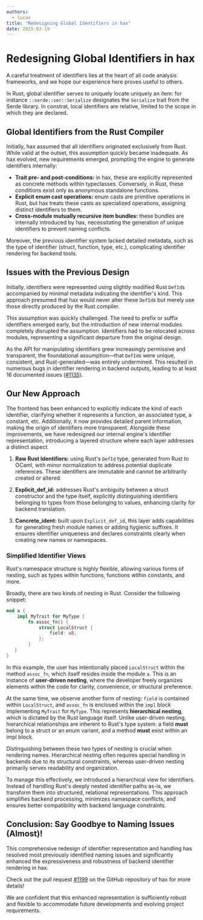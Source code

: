 ```yaml
---
authors:
  - lucas
title: "Redesigning Global Identifiers in hax"
date: 2025-03-19
---
```


# Redesigning Global Identifiers in hax

A careful treatment of identifiers lies at the heart of all code analysis frameworks, and we hope our experience here proves useful to others.

In Rust, global identifier serves to uniquely locate uniquely an item: for instance `::serde::ser::Serialize` designates the `Serialize` trait from the Serde library. In constrat, local identifiers are relative, limited to the scope in which they are declared.

## Global Identifiers from the Rust Compiler

Initially, hax assumed that all identifiers originated exclusively from Rust. While valid at the outset, this assumption quickly became inadequate. As hax evolved, new requirements emerged, prompting the engine to generate identifiers internally:

- **Trait pre- and post-conditions:** in hax, these are explicitly represented as concrete methods within typeclasses. Conversely, in Rust, these conditions exist only as anonymous standalone functions.
- **Explicit enum cast operations:** enum casts are primitive operations in Rust, but hax treats these casts as specialized operations, assigning distinct identifiers to them.
- **Cross-module mutually recursive item bundles:** these bundles are internally introduced by hax, necessitating the generation of unique identifiers to prevent naming conflicts.

Moreover, the previous identifier system lacked detailed metadata, such as the type of identifier (struct, function, type, etc.), complicating identifier rendering for backend tools.

## Issues with the Previous Design

Initially, identifiers were represented using slightly modified Rust `DefId`s accompanied by minimal metadata indicating the identifier's kind. This approach presumed that hax would never alter these `DefId`s but merely use those directly produced by the Rust compiler.

This assumption was quickly challenged. The need to prefix or suffix identifiers emerged early, but the introduction of new internal modules completely disrupted the assumption. Identifiers had to be relocated across modules, representing a significant departure from the original design.

As the API for manipulating identifiers grew increasingly permissive and transparent, the foundational assumption—that `DefId`s were unique, consistent, and Rust-generated—was entirely undermined. This resulted in numerous bugs in identifier rendering in backend outputs, leading to at least 16 documented issues ([#1135](https://github.com/cryspen/hax/issues/1135)).

## Our New Approach

The frontend has been enhanced to explicitly indicate the kind of each identifier, clarifying whether it represents a function, an associated type, a constant, etc. Additionally, it now provides detailed parent information, making the origin of identifiers more transparent. Alongside these improvements, we have redesigned our internal engine's identifier representation, introducing a layered structure where each layer addresses a distinct aspect.

1. **Raw Rust Identifiers:** using Rust's `DefId` type, generated from Rust to OCaml, with minor normalization to address potential duplicate references. These identifiers are immutable and cannot be arbitrarily created or altered.

2. **Explicit_def_id:** addresses Rust's ambiguity between a struct constructor and the type itself, explicitly distinguishing identifiers belonging to types from those belonging to values, enhancing clarity for backend translation.

3. **Concrete_ident:** built upon `Explicit_def_id`, this layer adds capabilities for generating fresh module names or adding hygienic suffixes. It ensures identifier uniqueness and declares constraints clearly when creating new names or namespaces.

### Simplified Identifier Views

Rust's namespace structure is highly flexible, allowing various forms of nesting, such as types within functions, functions within constants, and more.

Broadly, there are two kinds of nesting in Rust. Consider the following snippet:

```rust
mod a {
    impl MyTrait for MyType {
        fn assoc_fn() {
            struct LocalStruct {
                field: u8,
            };
        }
   }
}
```

In this example, the user has intentionally placed `LocalStruct` within the method `assoc_fn`, which itself resides inside the module `a`. This is an instance of **user-driven nesting**, where the developer freely organizes elements within the code for clarity, convenience, or structural preference.

At the same time, we observe another form of nesting: `field` is contained within `LocalStruct`, and `assoc_fn` is enclosed within the `impl` block implementing `MyTrait` for `MyType`. This represents **hierarchical nesting**, which is dictated by the Rust language itself. Unlike user-driven nesting, hierarchical relationships are inherent to Rust's type system: a field **must** belong to a struct or an enum variant, and a method **must** exist within an impl block.

Distinguishing between these two types of nesting is crucial when rendering names. Hierarchical nesting often requires special handling in backends due to its structural constraints, whereas user-driven nesting primarily serves readability and organization.

To manage this effectively, we introduced a hierarchical view for identifiers. Instead of handling Rust's deeply nested identifier paths as-is, we transform them into structured, relational representations. This approach simplifies backend processing, minimizes namespace conflicts, and ensures better compatibility with backend language constraints.

## Conclusion: Say Goodbye to Naming Issues (Almost)!

This comprehensive redesign of identifier representation and handling has resolved most previously identified naming issues and significantly enhanced the expressiveness and robustness of backend identifier rendering in hax.

Check out the pull request [#1199](https://github.com/cryspen/hax/pull/1199) on the GitHub repository of hax for more details!

We are confident that this enhanced representation is sufficiently robust and flexible to accommodate future developments and evolving project requirements.
